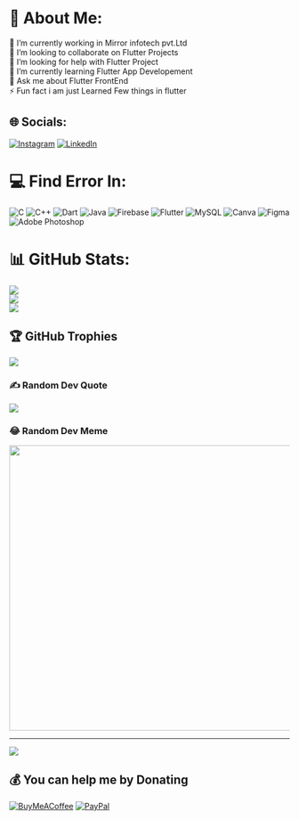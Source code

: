 # 💫 About Me:
🔭 I’m currently working in Mirror infotech pvt.Ltd<br>👯 I’m looking to collaborate on Flutter Projects<br>🤝 I’m looking for help with Flutter Project<br>🌱 I’m currently learning Flutter App Developement<br>💬 Ask me about Flutter FrontEnd<br>⚡ Fun fact i am just Learned Few things in flutter


## 🌐 Socials:
[![Instagram](https://img.shields.io/badge/Instagram-%23E4405F.svg?logo=Instagram&logoColor=white)](https://instagram.com/_vinayak_bansode) [![LinkedIn](https://img.shields.io/badge/LinkedIn-%230077B5.svg?logo=linkedin&logoColor=white)](https://linkedin.com/in/https://www.linkedin.com/in/vinayak-bansode/) 

# 💻 Find Error In:
![C](https://img.shields.io/badge/c-%2300599C.svg?style=flat&logo=c&logoColor=white) ![C++](https://img.shields.io/badge/c++-%2300599C.svg?style=flat&logo=c%2B%2B&logoColor=white) ![Dart](https://img.shields.io/badge/dart-%230175C2.svg?style=flat&logo=dart&logoColor=white) ![Java](https://img.shields.io/badge/java-%23ED8B00.svg?style=flat&logo=java&logoColor=white) ![Firebase](https://img.shields.io/badge/firebase-%23039BE5.svg?style=flat&logo=firebase) ![Flutter](https://img.shields.io/badge/Flutter-%2302569B.svg?style=flat&logo=Flutter&logoColor=white) ![MySQL](https://img.shields.io/badge/mysql-%2300f.svg?style=flat&logo=mysql&logoColor=white) ![Canva](https://img.shields.io/badge/Canva-%2300C4CC.svg?style=flat&logo=Canva&logoColor=white) 	![Figma](https://img.shields.io/badge/figma-%23F24E1E.svg?style=flat&logo=figma&logoColor=white) ![Adobe Photoshop](https://img.shields.io/badge/adobephotoshop-%2331A8FF.svg?style=flat&logo=adobephotoshop&logoColor=white)
# 📊 GitHub Stats:
![](https://github-readme-stats.vercel.app/api?username=vinayak-bansode&theme=dark&hide_border=false&include_all_commits=false&count_private=false)<br/>
![](https://github-readme-streak-stats.herokuapp.com/?user=vinayak-bansode&theme=dark&hide_border=false)<br/>
![](https://github-readme-stats.vercel.app/api/top-langs/?username=vinayak-bansode&theme=dark&hide_border=false&include_all_commits=false&count_private=false&layout=compact)

## 🏆 GitHub Trophies
![](https://github-profile-trophy.vercel.app/?username=vinayak-bansode&theme=juicyfresh&no-frame=false&no-bg=true&margin-w=4)

### ✍️ Random Dev Quote
![](https://quotes-github-readme.vercel.app/api?type=vetical&theme=tokyonight)

### 😂 Random Dev Meme
<img src="[https://random-memer.herokuapp.com/](https://www.google.com/imgres?imgurl=https%3A%2F%2Fxperti.io%2Fblogs%2Fwp-content%2Fuploads%2F2020%2F04%2FBest-Coding-Practices.jpg&imgrefurl=https%3A%2F%2Fxperti.io%2Fblogs%2Ftop-java-developers-share-their-best-coding-practices%2F&tbnid=ACE-vrDPGmmVOM&vet=1&docid=vQgZXBLm8MFHcM&w=1200&h=628&source=sh%2Fx%2Fim)" width="512px"/>

---
[![](https://visitcount.itsvg.in/api?id=vinayak-bansode&icon=2&color=1)](https://visitcount.itsvg.in)

  ## 💰 You can help me by Donating
  [![BuyMeACoffee](https://img.shields.io/badge/Buy%20Me%20a%20Coffee-ffdd00?style=for-the-badge&logo=buy-me-a-coffee&logoColor=black)](https://buymeacoffee.com/vinayakbanA) [![PayPal](https://img.shields.io/badge/PayPal-00457C?style=for-the-badge&logo=paypal&logoColor=white)](https://paypal.me/@VinayakBansode) 

  
<!-- Proudly created with GPRM ( https://gprm.itsvg.in ) -->
